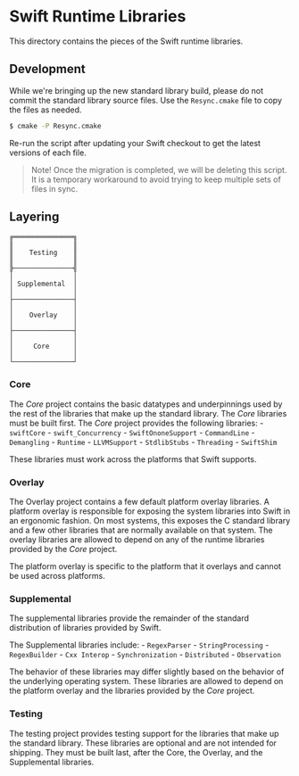 # Swift Runtime Libraries

This directory contains the pieces of the Swift runtime libraries.

## Development

While we're bringing up the new standard library build, please do not commit the
standard library source files. Use the `Resync.cmake` file to copy the files as
needed.

```sh
$ cmake -P Resync.cmake
```

Re-run the script after updating your Swift checkout to get the latest versions
of each file.

> Note! Once the migration is completed, we will be deleting this script. It
> is a temporary workaround to avoid trying to keep multiple sets of files in
> sync.

## Layering

```
╔═══════════════╗
║               ║
║    Testing    ║
║               ║
╠───────────────╣
│               │
│ Supplemental  │
│               │
├───────────────┤
│               │
│    Overlay    │
│               │
├───────────────┤
│               │
│     Core      │
│               │
└───────────────┘
```

### Core

The _Core_ project contains the basic datatypes and underpinnings used by the
rest of the libraries that make up the standard library. The _Core_ libraries
must be built first.
The _Core_ project provides the following libraries:
    - `swiftCore`
    - `swift_Concurrency`
    - `SwiftOnoneSupport`
    - `CommandLine`
    - `Demangling`
    - `Runtime`
    - `LLVMSupport`
    - `StdlibStubs`
    - `Threading`
    - `SwiftShim`

These libraries must work across the platforms that Swift supports.

### Overlay

The Overlay project contains a few default platform overlay libraries. A
platform overlay is responsible for exposing the system libraries into Swift in
an ergonomic fashion. On most systems, this exposes the C standard library and a
few other libraries that are normally available on that system. The overlay
libraries are allowed to depend on any of the runtime libraries provided by the
_Core_ project.

The platform overlay is specific to the platform that it overlays and cannot be
used across platforms.

### Supplemental

The supplemental libraries provide the remainder of the standard distribution of
libraries provided by Swift.

The Supplemental libraries include:
    - `RegexParser`
    - `StringProcessing`
    - `RegexBuilder`
    - `Cxx Interop`
    - `Synchronization`
    - `Distributed`
    - `Observation`

The behavior of these libraries may differ slightly based on the behavior of the
underlying operating system. These libraries are allowed to depend on the
platform overlay and the libraries provided by the _Core_ project.

### Testing

The testing project provides testing support for the libraries that make up the
standard library. These libraries are optional and are not intended for
shipping. They must be built last, after the Core, the Overlay, and the
Supplemental libraries.
